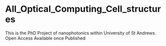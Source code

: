# All_Optical_Computing_Cell_structures
This is the PhD Project of nanophotonics within University of St Andrews. Open Access Available once Published

